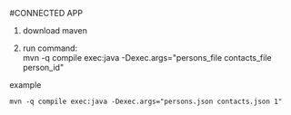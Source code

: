 #CONNECTED APP

1. download maven

2. run command: <br>
   mvn -q compile exec:java -Dexec.args="persons_file contacts_file person_id"

example
```
mvn -q compile exec:java -Dexec.args="persons.json contacts.json 1" 
```

